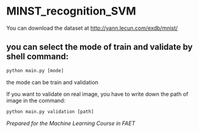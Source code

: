 # MINST_recognition_SVM
You can download the dataset at http://yann.lecun.com/exdb/mnist/
## you can select the mode of train and validate by shell command:
```python
python main.py [mode]
```
the mode can be train and validation

If you want to validate on real image, you have to write down the path of image in the command:
```python
python main.py validation [path]
```
*Prepared for the Machine Learning Course in FAET*
